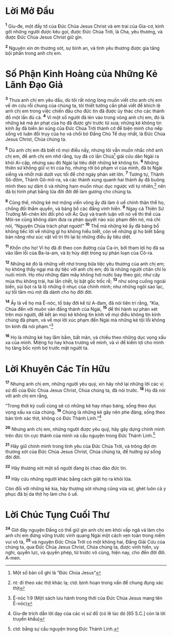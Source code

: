# Lời Mở Ðầu
<sup><b>1</b></sup> Giu-đe, một đầy tớ của Ðức Chúa Jesus Christ và em trai của Gia-cơ, kính gởi những người được kêu gọi, được Ðức Chúa Trời, là Cha, yêu thương, và được Ðức Chúa Jesus Christ giữ gìn.

<sup><b>2</b></sup> Nguyện xin ơn thương xót, sự bình an, và tình yêu thương được gia tăng bội phần trong anh chị em.

# Số Phận Kinh Hoàng của Những Kẻ Lãnh Ðạo Giả
<sup><b>3</b></sup> Thưa anh chị em yêu dấu, dù tôi rất nóng lòng muốn viết cho anh chị em về ơn cứu rỗi chung của chúng ta, tôi thiết tưởng cần phải viết để khích lệ anh chị em trong việc chiến đấu cho đức tin đã được ủy thác cho các thánh đồ một lần đủ cả. <sup><b>4</b></sup> Vì một số người đã lẻn vào trong vòng anh chị em, đó là những kẻ mà án phạt của họ đã được ghi trước từ xưa; những kẻ không tin kính ấy đã biến ân sủng của Ðức Chúa Trời thành cớ để biện minh cho nếp sống vô luân đồi trụy của họ và chối bỏ Ðấng Chủ Tể duy nhất, là Ðức Chúa Jesus Christ, Chúa chúng ta.

<sup><b>5</b></sup> Dù anh chị em đã biết rõ mọi điều nầy, nhưng tôi vẫn muốn nhắc nhở anh chị em, để anh chị em nhớ rằng, tuy đã có lần Chúa[^1] giải cứu dân Ngài ra khỏi Ai-cập, nhưng sau đó Ngài lại tiêu diệt những kẻ không tin. <sup><b>6</b></sup> Những thiên sứ không giữ vị trí của họ, nhưng rời bỏ phạm vi của mình, đã bị Ngài xiềng và nhốt mãi dưới vực tối để chờ ngày phán xét lớn. <sup><b>7</b></sup> Tương tự, Thành Sô-đôm, Thành Gô-mô-ra, và các thành xung quanh hai thành ấy đã buông mình theo sự dâm ô và những ham muốn nhục dục ngược với tự nhiên,[^2] nên đã bị hình phạt bằng lửa đời đời để làm gương cho chúng ta.

<sup><b>8</b></sup> Cũng thế, những kẻ mơ mộng viển vông ấy đã làm ô uế chính thân thể họ, chống đối thẩm quyền, và báng bổ các đấng vinh hiển. <sup><b>9</b></sup> Ngay cả Thiên Sứ Trưởng Mi-chên khi đối phó với Ác Quỷ và tranh luận với nó về thi thể của Môi-se cũng không dám đưa ra phán quyết nào xúc phạm đến nó, mà chỉ nói, “Nguyện Chúa trách phạt ngươi!” <sup><b>10</b></sup> Thế mà những kẻ ấy đã báng bổ không tiếc lời về những gì họ không hiểu biết, còn về những gì họ biết bằng bản năng như súc vật vô tri thì lại bị những điều ấy tiêu diệt.

<sup><b>11</b></sup> Khốn cho họ! Vì họ đã đi theo con đường của Ca-in, bởi tham lợi họ đã sa vào lầm lỗi của Ba-la-am, và bị hủy diệt trong sự phản loạn của Cô-ra.

<sup><b>12</b></sup> Những kẻ đó là những vết nhơ trong bữa tiệc yêu thương của anh chị em; họ không thấy ngại mà dự tiệc với anh chị em; đó là những người chăn chỉ lo nuôi mình. Họ như những đám mây không hơi nước bay theo gió; như cây mùa thu không trái, hai lần chết, bị bật gốc trốc rễ; <sup><b>13</b></sup> như sóng cuồng ngoài biển, sủi bọt ra là lộ những ô nhục của chính mình; như những ngôi sao lạc, sự tối tăm mù mịt đã dành cho họ đời đời.

<sup><b>14</b></sup> Ấy là về họ mà Ê-nóc, tổ bảy đời kể từ A-đam, đã nói tiên tri rằng, “Kìa, Chúa đến với muôn vàn đấng thánh của Ngài, <sup><b>15</b></sup> để thi hành sự phán xét trên mọi người, để kết án mọi kẻ không tin kính về mọi điều không tin kính chúng đã phạm, và về mọi lời xúc phạm đến Ngài mà những kẻ tội lỗi không tin kính đã nói phạm.”[^3]

<sup><b>16</b></sup> Họ là những kẻ hay lằm bằm, bất mãn, và chiều theo những dục vọng xấu xa của mình. Miệng họ hay khoa trương về mình, và vì để kiếm lợi cho mình họ tâng bốc nịnh bợ trước mặt người ta.

# Lời Khuyên Các Tín Hữu
<sup><b>17</b></sup> Nhưng anh chị em, những người yêu quý, xin hãy nhớ lại những lời các vị sứ đồ của Ðức Chúa Jesus Christ, Chúa chúng ta, đã nói trước. <sup><b>18</b></sup> Họ đã nói với anh chị em rằng,

“Trong thời kỳ cuối cùng sẽ có những kẻ hay nhạo báng, sống theo dục vọng xấu xa của chúng. <sup><b>19</b></sup> Chúng là những kẻ gây nên phe đảng, sống theo bản tính xác thịt, không có Ðức Thánh Linh.”[^4]

<sup><b>20</b></sup> Nhưng anh chị em, những người được yêu quý, hãy gây dựng chính mình trên đức tin cực thánh của mình và cầu nguyện trong Ðức Thánh Linh.[^5]

<sup><b>21</b></sup> Hãy giữ chính mình trong tình yêu của Ðức Chúa Trời, và trông đợi ơn thương xót của Ðức Chúa Jesus Christ, Chúa chúng ta, để hưởng sự sống đời đời.

<sup><b>22</b></sup> Hãy thương xót một số người đang bị chao đảo đức tin.

<sup><b>23</b></sup> Hãy cứu những người khác bằng cách giật họ ra khỏi lửa.

Còn đối với những kẻ kia, hãy thương xót nhưng cũng vừa sợ, ghét luôn cả y phục đã bị da thịt họ làm cho ô uế.

# Lời Chúc Tụng Cuối Thư
<sup><b>24</b></sup> Giờ đây nguyện Ðấng có thể giữ gìn anh chị em khỏi vấp ngã và làm cho anh chị em đứng vững trước vinh quang Ngài một cách vẹn toàn trong niềm vui vô tả, <sup><b>25</b></sup> và nguyện Ðức Chúa Trời có một không hai, Ðấng Giải Cứu của chúng ta, qua Ðức Chúa Jesus Christ, Chúa chúng ta, được vinh hiển, uy nghi, quyền lực, và quyền phép, từ trước vô cùng, hiện nay, cho đến đời đời. A-men.

[^1]: Một số bản cổ ghi là “Đức Chúa Jesus”
[^2]: nt: đi theo xác thịt khác lạ; ctd: bịnh hoạn trong vấn để chung đụng xác thịt
[^3]: Ê-nóc 1:9 (Một sách lưu hành trong thời của Ðức Chúa Jesus mang tên Ê-nóc)
[^4]: Giu-đe trích dẫn lời dạy của các vị sứ đồ (có lẽ lúc đó [65 S.C.] còn là lời truyền khẩu)
[^5]: ctd: bằng sự cầu nguyện trong Ðức Thánh Linh.
